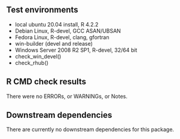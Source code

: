 ## Test environments
* local ubuntu 20.04 install, R 4.2.2
* Debian Linux, R-devel, GCC ASAN/UBSAN
* Fedora Linux, R-devel, clang, gfortran
* win-builder (devel and release)
* Windows Server 2008 R2 SP1, R-devel, 32/64 bit
* check_win_devel()
* check_rhub()

## R CMD check results
There were no ERRORs, or WARNINGs, or Notes.

## Downstream dependencies
There are currently no downstream dependencies for this package.